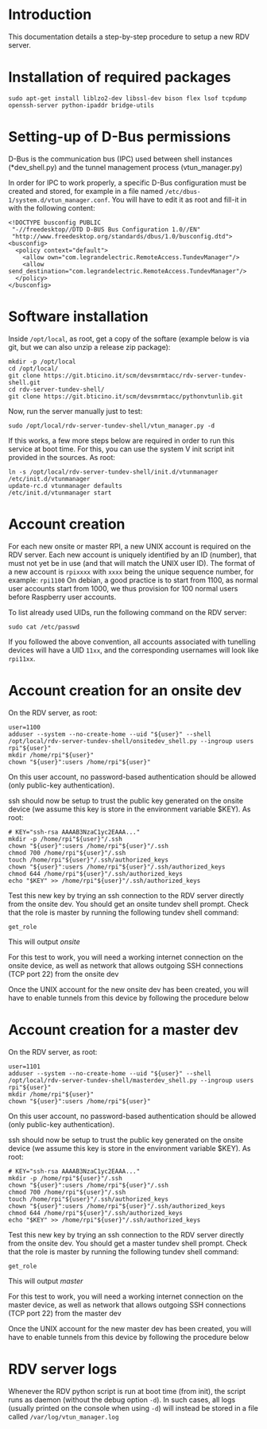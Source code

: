 # Introduction

This documentation details a step-by-step procedure to setup a new RDV server.

# Installation of required packages

```
sudo apt-get install liblzo2-dev libssl-dev bison flex lsof tcpdump openssh-server python-ipaddr bridge-utils
```

# Setting-up of D-Bus permissions

D-Bus is the communication bus (IPC) used between shell instances (*dev_shell.py) and the tunnel management process (vtun_manager.py)

In order for IPC to work properly, a specific D-Bus configuration must be created and stored, for example in a file named `/etc/dbus-1/system.d/vtun_manager.conf`.
You will have to edit it as root and fill-it in with the following content:
```
<!DOCTYPE busconfig PUBLIC
 "-//freedesktop//DTD D-BUS Bus Configuration 1.0//EN"
 "http://www.freedesktop.org/standards/dbus/1.0/busconfig.dtd">
<busconfig>
  <policy context="default">
    <allow own="com.legrandelectric.RemoteAccess.TundevManager"/>
    <allow send_destination="com.legrandelectric.RemoteAccess.TundevManager"/>
  </policy>
</busconfig>
```

# Software installation

Inside `/opt/local`, as root, get a copy of the softare (example below is via git, but we can also unzip a release zip package):
```
mkdir -p /opt/local
cd /opt/local/
git clone https://git.bticino.it/scm/devsmrmtacc/rdv-server-tundev-shell.git
cd rdv-server-tundev-shell/
git clone https://git.bticino.it/scm/devsmrmtacc/pythonvtunlib.git
```

Now, run the server manually just to test:

```
sudo /opt/local/rdv-server-tundev-shell/vtun_manager.py -d
```
If this works, a few more steps below are required in order to run this service at boot time.
For this, you can use the system V init script init provided in the sources. As root:
```
ln -s /opt/local/rdv-server-tundev-shell/init.d/vtunmanager /etc/init.d/vtunmanager
update-rc.d vtunmanager defaults
/etc/init.d/vtunmanager start
```

# Account creation

For each new onsite or master RPI, a new UNIX account is required on the RDV server.
Each new account is uniquely identified by an ID (number), that must not yet be in use (and that will match the UNIX user ID).
The format of a new account is `rpixxxx` with `xxxx` being the unique sequence number, for example: `rpi1100`
On debian, a good practice is to start from 1100, as normal user accounts start from 1000, we thus provision for 100 normal users before Raspberry user accounts.

To list already used UIDs, run the following command on the RDV server:

```
sudo cat /etc/passwd
```

If you followed the above convention, all accounts associated with tunelling devices will have a UID `11xx`, and the corresponding usernames will look like `rpi11xx`.

# Account creation for an onsite dev

On the RDV server, as root:
```
user=1100
adduser --system --no-create-home --uid "${user}" --shell /opt/local/rdv-server-tundev-shell/onsitedev_shell.py --ingroup users rpi"${user}"
mkdir /home/rpi"${user}"
chown "${user}":users /home/rpi"${user}"
```
On this user account, no password-based authentication should be allowed (only public-key authentication).

ssh should now be setup to trust the public key generated on the onsite device (we assume this key is store in the environment variable $KEY).
As root:
```
# KEY="ssh-rsa AAAAB3NzaC1yc2EAAA..."
mkdir -p /home/rpi"${user}"/.ssh
chown "${user}":users /home/rpi"${user}"/.ssh
chmod 700 /home/rpi"${user}"/.ssh
touch /home/rpi"${user}"/.ssh/authorized_keys
chown "${user}":users /home/rpi"${user}"/.ssh/authorized_keys
chmod 644 /home/rpi"${user}"/.ssh/authorized_keys
echo "$KEY" >> /home/rpi"${user}"/.ssh/authorized_keys
```
Test this new key by trying an ssh connection to the RDV server directly from the onsite dev. You should get an onsite tundev shell prompt. Check that the role is master by running the following tundev shell command:
```
get_role
```
This will output *onsite*

For this test to work, you will need a working internet connection on the onsite device, as well as network that allows outgoing SSH connections (TCP port 22) from the onsite dev

Once the UNIX account for the new onsite dev has been created, you will have to enable tunnels from this device by following the procedure below

# Account creation for a master dev

On the RDV server, as root:
```
user=1101
adduser --system --no-create-home --uid "${user}" --shell /opt/local/rdv-server-tundev-shell/masterdev_shell.py --ingroup users rpi"${user}"
mkdir /home/rpi"${user}"
chown "${user}":users /home/rpi"${user}"
```
On this user account, no password-based authentication should be allowed (only public-key authentication).

ssh should now be setup to trust the public key generated on the onsite device (we assume this key is store in the environment variable $KEY).
As root:
```
# KEY="ssh-rsa AAAAB3NzaC1yc2EAAA..."
mkdir -p /home/rpi"${user}"/.ssh
chown "${user}":users /home/rpi"${user}"/.ssh
chmod 700 /home/rpi"${user}"/.ssh
touch /home/rpi"${user}"/.ssh/authorized_keys
chown "${user}":users /home/rpi"${user}"/.ssh/authorized_keys
chmod 644 /home/rpi"${user}"/.ssh/authorized_keys
echo "$KEY" >> /home/rpi"${user}"/.ssh/authorized_keys
```
Test this new key by trying an ssh connection to the RDV server directly from the onsite dev. You should get a master tundev shell prompt. Check that the role is master by running the following tundev shell command:
```
get_role
```
This will output *master*

For this test to work, you will need a working internet connection on the master device, as well as network that allows outgoing SSH connections (TCP port 22) from the master dev

Once the UNIX account for the new master dev has been created, you will have to enable tunnels from this device by following the procedure below

# RDV server logs

Whenever the RDV python script is run at boot time (from init), the script runs as daemon (without the debug option `-d`).
In such cases, all logs (usually printed on the console when using `-d`) will instead be stored in a file called `/var/log/vtun_manager.log`